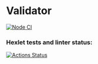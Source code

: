 # Validator
[![Node CI](https://github.com/superpuper32/js-oop-project-62/workflows/Node%20CI/badge.svg)](https://github.com/superpuper32/js-oop-project-62/actions)

### Hexlet tests and linter status:
[![Actions Status](https://github.com/superpuper32/js-oop-project-62/actions/workflows/hexlet-check.yml/badge.svg)](https://github.com/superpuper32/js-oop-project-62/actions)

